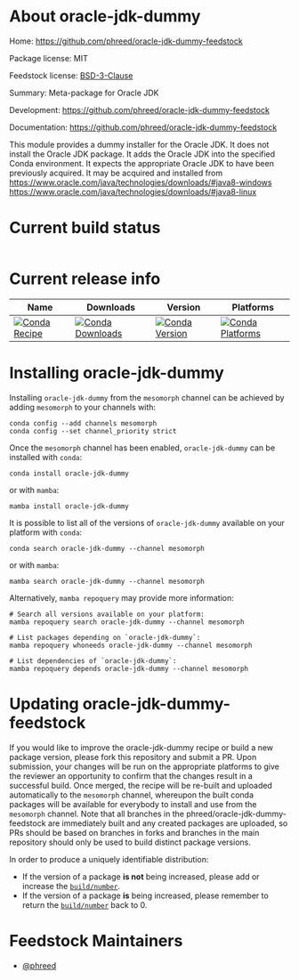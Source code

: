 About oracle-jdk-dummy
======================

Home: https://github.com/phreed/oracle-jdk-dummy-feedstock

Package license: MIT

Feedstock license: [BSD-3-Clause](https://github.com/phreed/oracle-jdk-dummy-feedstock/blob/v8/LICENSE.txt)

Summary: Meta-package for Oracle JDK

Development: https://github.com/phreed/oracle-jdk-dummy-feedstock

Documentation: https://github.com/phreed/oracle-jdk-dummy-feedstock

This module provides a dummy installer for the Oracle JDK.
It does not install the Oracle JDK package.
It adds the Oracle JDK into the specified Conda environment.
It expects the appropriate Oracle JDK to have been previously acquired.
It may be acquired and installed from
https://www.oracle.com/java/technologies/downloads/#java8-windows
https://www.oracle.com/java/technologies/downloads/#java8-linux


Current build status
====================


<table>
</table>

Current release info
====================

| Name | Downloads | Version | Platforms |
| --- | --- | --- | --- |
| [![Conda Recipe](https://img.shields.io/badge/recipe-oracle--jdk--dummy-green.svg)](https://anaconda.org/mesomorph/oracle-jdk-dummy) | [![Conda Downloads](https://img.shields.io/conda/dn/mesomorph/oracle-jdk-dummy.svg)](https://anaconda.org/mesomorph/oracle-jdk-dummy) | [![Conda Version](https://img.shields.io/conda/vn/mesomorph/oracle-jdk-dummy.svg)](https://anaconda.org/mesomorph/oracle-jdk-dummy) | [![Conda Platforms](https://img.shields.io/conda/pn/mesomorph/oracle-jdk-dummy.svg)](https://anaconda.org/mesomorph/oracle-jdk-dummy) |

Installing oracle-jdk-dummy
===========================

Installing `oracle-jdk-dummy` from the `mesomorph` channel can be achieved by adding `mesomorph` to your channels with:

```
conda config --add channels mesomorph
conda config --set channel_priority strict
```

Once the `mesomorph` channel has been enabled, `oracle-jdk-dummy` can be installed with `conda`:

```
conda install oracle-jdk-dummy
```

or with `mamba`:

```
mamba install oracle-jdk-dummy
```

It is possible to list all of the versions of `oracle-jdk-dummy` available on your platform with `conda`:

```
conda search oracle-jdk-dummy --channel mesomorph
```

or with `mamba`:

```
mamba search oracle-jdk-dummy --channel mesomorph
```

Alternatively, `mamba repoquery` may provide more information:

```
# Search all versions available on your platform:
mamba repoquery search oracle-jdk-dummy --channel mesomorph

# List packages depending on `oracle-jdk-dummy`:
mamba repoquery whoneeds oracle-jdk-dummy --channel mesomorph

# List dependencies of `oracle-jdk-dummy`:
mamba repoquery depends oracle-jdk-dummy --channel mesomorph
```




Updating oracle-jdk-dummy-feedstock
===================================

If you would like to improve the oracle-jdk-dummy recipe or build a new
package version, please fork this repository and submit a PR. Upon submission,
your changes will be run on the appropriate platforms to give the reviewer an
opportunity to confirm that the changes result in a successful build. Once
merged, the recipe will be re-built and uploaded automatically to the
`mesomorph` channel, whereupon the built conda packages will be available for
everybody to install and use from the `mesomorph` channel.
Note that all branches in the phreed/oracle-jdk-dummy-feedstock are
immediately built and any created packages are uploaded, so PRs should be based
on branches in forks and branches in the main repository should only be used to
build distinct package versions.

In order to produce a uniquely identifiable distribution:
 * If the version of a package **is not** being increased, please add or increase
   the [``build/number``](https://docs.conda.io/projects/conda-build/en/latest/resources/define-metadata.html#build-number-and-string).
 * If the version of a package **is** being increased, please remember to return
   the [``build/number``](https://docs.conda.io/projects/conda-build/en/latest/resources/define-metadata.html#build-number-and-string)
   back to 0.

Feedstock Maintainers
=====================

* [@phreed](https://github.com/phreed/)

